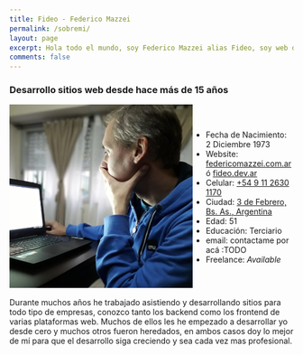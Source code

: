 ```yaml
---
title: Fideo - Federico Mazzei
permalink: /sobremi/
layout: page
excerpt: Hola todo el mundo, soy Federico Mazzei alias Fideo, soy web developer desde hace mas de 15 años.
comments: false
---
```



### Desarrollo sitios web desde hace más de 15 años

<div style="display: flex; align-items: center;">

  <!-- Imagen que ocupa 4 columnas -->
  <div class="sobremi-4">
    <img src="/assets/img/perfil-federico-mazzei.jpg" alt="Descripción de la imagen" style="max-width: 100%; height: auto;">
  </div>

  <!-- Texto que ocupa 8 columnas -->
  <div class="sobremi-8">
    <ul>
        <li>Fecha de Nacimiento: 2 Diciembre 1973</li>
        <li>Website: <a href="https://federicomazzei.com.ar" target="_blank">federicomazzei.com.ar</a> ó <a href="https://fideox.dev.ar" target="_blank"> fideo.dev.ar</a></li>
        <li>Celular: <a href="tel:+5491126301170">+54 9 11 2630 1170</a></li>
        <li>Ciudad: <a href="https://maps.app.goo.gl/ia2ryqWtpuzvEacM9" target="_blank">3 de Febrero, Bs. As., Argentina</a></li>
        <li>Edad: 51</li>
        <li>Educación: Terciario</li>
        <li>email: contactame por acá :TODO</li>
        <li>Freelance: <i>Available</i></li>
    </ul> 
  </div>
</div>

Durante muchos años he trabajado asistiendo y desarrollando sitios para todo tipo de empresas, conozco tanto los backend como los frontend de varias plataformas web. Muchos de ellos les he empezado a desarrollar yo desde cero y muchos otros fueron heredados, en ambos casos doy lo mejor de mí para que el desarrollo siga creciendo y sea cada vez mas profesional.